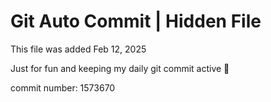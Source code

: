 # Git Auto Commit | Hidden File

This file was added Feb 12, 2025

Just for fun and keeping my daily git commit active 🤪

commit number: 1573670
